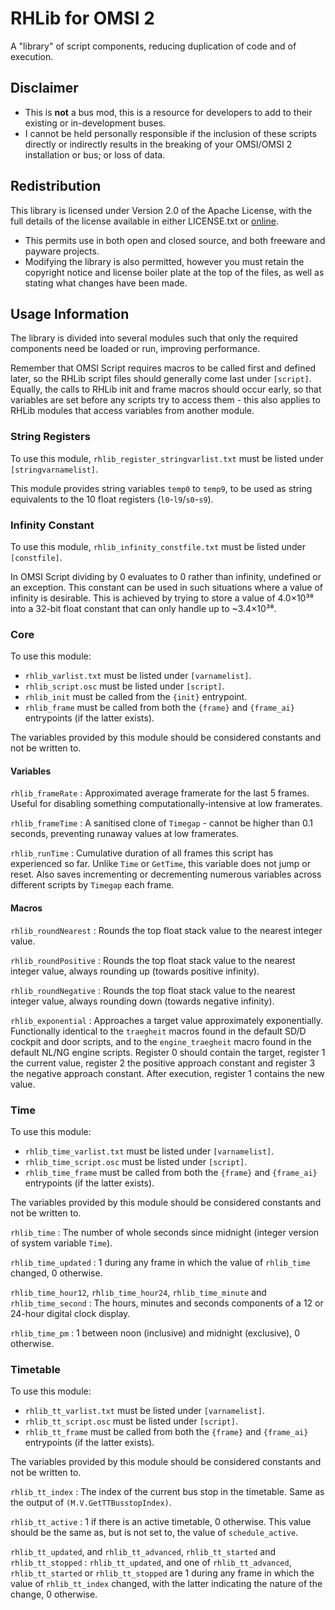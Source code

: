 # RHLib for OMSI 2

A "library" of script components, reducing duplication of code and of execution.

## Disclaimer

- This is **not** a bus mod, this is a resource for developers to add to their
  existing or in-development buses.
- I cannot be held personally responsible if the inclusion of these scripts
  directly or indirectly results in the breaking of your OMSI/OMSI 2
  installation or bus; or loss of data.

## Redistribution

This library is licensed under Version 2.0 of the Apache License, with the full
details of the license available in either LICENSE.txt or
[online](http://www.apache.org/licenses/LICENSE-2.0).

- This permits use in both open and closed source, and both freeware and payware
  projects.
- Modifying the library is also permitted, however you must retain the copyright
  notice and license boiler plate at the top of the files, as well as stating
  what changes have been made.

## Usage Information

The library is divided into several modules such that only the required
components need be loaded or run, improving performance.

Remember that OMSI Script requires macros to be called first and defined later,
so the RHLib script files should generally come last under `[script]`. Equally,
the calls to RHLib init and frame macros should occur early, so that variables
are set before any scripts try to access them - this also applies to RHLib
modules that access variables from another module.

### String Registers

To use this module, `rhlib_register_stringvarlist.txt` must be listed under
`[stringvarnamelist]`.

This module provides string variables `temp0` to `temp9`, to be used as string
equivalents to the 10 float registers (`l0`-`l9`/`s0`-`s9`).

### Infinity Constant

To use this module, `rhlib_infinity_constfile.txt` must be listed under
`[constfile]`.

In OMSI Script dividing by 0 evaluates to 0 rather than infinity, undefined or
an exception. This constant can be used in such situations where a value of
infinity is desirable. This is achieved by trying to store a value of 4.0×10³⁸
into a 32-bit float constant that can only handle up to ~3.4×10³⁸.

### Core

To use this module:

- `rhlib_varlist.txt` must be listed under `[varnamelist]`.
- `rhlib_script.osc` must be listed under `[script]`.
- `rhlib_init` must be called from the `{init}` entrypoint.
- `rhlib_frame` must be called from both the `{frame}` and `{frame_ai}`
  entrypoints (if the latter exists).

The variables provided by this module should be considered constants and not be
written to.

#### Variables

`rhlib_frameRate`
: Approximated average framerate for the last 5 frames. Useful for disabling
  something computationally-intensive at low framerates.

`rhlib_frameTime`
: A sanitised clone of `Timegap` - cannot be higher than 0.1 seconds, preventing
  runaway values at low framerates.

`rhlib_runTime`
: Cumulative duration of all frames this script has experienced so far. Unlike
  `Time` or `GetTime`, this variable does not jump or reset. Also saves
  incrementing or decrementing numerous variables across different scripts by
  `Timegap` each frame.

#### Macros

`rhlib_roundNearest`
: Rounds the top float stack value to the nearest integer value.

`rhlib_roundPositive`
: Rounds the top float stack value to the nearest integer value, always rounding
  up (towards positive infinity).

`rhlib_roundNegative`
: Rounds the top float stack value to the nearest integer value, always rounding
  down (towards negative infinity).

`rhlib_exponential`
: Approaches a target value approximately exponentially. Functionally identical
  to the `traegheit` macros found in the default SD/D cockpit and door scripts,
  and to the `engine_traegheit` macro found in the default NL/NG engine scripts.
  Register 0 should contain the target, register 1 the current value, register 2
  the positive approach constant and register 3 the negative approach constant.
  After execution, register 1 contains the new value.

### Time

To use this module:

- `rhlib_time_varlist.txt` must be listed under `[varnamelist]`.
- `rhlib_time_script.osc` must be listed under `[script]`.
- `rhlib_time_frame` must be called from both the `{frame}` and `{frame_ai}`
  entrypoints (if the latter exists).

The variables provided by this module should be considered constants and not be
written to.

`rhlib_time`
: The number of whole seconds since midnight (integer version of system variable
  `Time`).

`rhlib_time_updated`
: 1 during any frame in which the value of `rhlib_time` changed, 0 otherwise.

`rhlib_time_hour12`, `rhlib_time_hour24`, `rhlib_time_minute` and
`rhlib_time_second`
: The hours, minutes and seconds components of a 12 or 24-hour digital clock
  display.

`rhlib_time_pm`
: 1 between noon (inclusive) and midnight (exclusive), 0 otherwise.

### Timetable

To use this module:

- `rhlib_tt_varlist.txt` must be listed under `[varnamelist]`.
- `rhlib_tt_script.osc` must be listed under `[script]`.
- `rhlib_tt_frame` must be called from both the `{frame}` and `{frame_ai}`
  entrypoints (if the latter exists).

The variables provided by this module should be considered constants and not be
written to.

`rhlib_tt_index`
: The index of the current bus stop in the timetable. Same as the output of
  `(M.V.GetTTBusstopIndex)`.

`rhlib_tt_active`
: 1 if there is an active timetable, 0 otherwise. This value should be the same
  as, but is not set to, the value of `schedule_active`.

`rhlib_tt_updated`, and `rhlib_tt_advanced`, `rhlib_tt_started` and
`rhlib_tt_stopped`
: `rhlib_tt_updated`, and one of `rhlib_tt_advanced`, `rhlib_tt_started` or
  `rhlib_tt_stopped` are 1 during any frame in which the value of
  `rhlib_tt_index` changed, with the latter indicating the nature of the change,
  0 otherwise.
